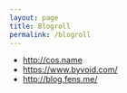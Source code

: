 ```yaml
---
layout: page
title: Blogroll
permalink: /blogroll
---
```


- <http://cos.name>
- <https://www.byvoid.com/>
- <http://blog.fens.me/>

